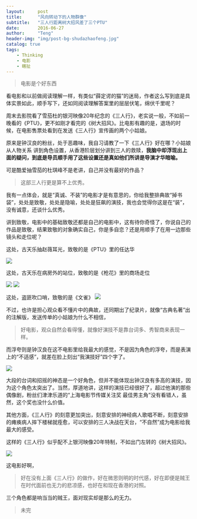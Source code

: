 ```yaml
---
layout:     post
title:      "风向转动下的人物群像"
subtitle:   "三人行距离树大招风差了三个PTU"
date:       2016-06-27
author:     "Teng"
header-img: "img/post-bg-shudazhaofeng.jpg"
catalog: true
tags:
    - Thinking
    - 电影
    - 瞎扯
---
```

> 电影是个好东西

看电影和以前做阅读理解一样，有类似“薛定谔的猫”的迷局，作者这么写到底是具体实景如此，顺手写下，还如同阅读理解答案里的层层伏笔，绵伏千里呢？

周末去影院看了雪茄杜的银河映像20年纪念的《三人行》，老实说一般，不如前一晚看的《PTU》，更不如刚才看完的《树大招风》。比电影有趣的是，退场的时候，在电影售票处看到在发送《三人行》宣传画的两个小姑娘。

原来是钟汉良的粉丝，处于恶趣味，我自习请教了一下《三人行》好在哪？小姑娘从人物关系
讲到角色设置，从香港阶层划分讲到三人的救赎，**我脑中却浮现出上面的疑问，到底是导员顺手用了这些设置还是真如他们所讲是导演才华暗喻。**

可是酷爱抽雪茄的杜琪峰不是老讲，自己并没有最好的作品？
> 这部三人行更是算不上优秀。

我有一点体会，就是“真诚、不装”的电影才是有意思的，你给我整排典故“掉书袋”，处处是致敬，处处是隐喻，处处是狂飙的演技，我也会觉得你这是在“装”，
没有诚意，还谈什么优秀。

讲到致敬，电影中的基础致敬还都是自己的电影中，这有待你奇怪了，你说自己的作品是致敬，结果致敬的对象确实自己，你是多自恋？还是用顺手了在用一边那些镜头和走位呢？

这处，古天乐抽赵薇耳光，致敬的是《PTU》里的任达华

![](http://7xtgob.com2.z0.glb.clouddn.com/shudazhaofenmaxresdefault.jpg)

这处，古天乐在病房外的站位，致敬的是《枪花》里的商场走位

![](http://7xtgob.com2.z0.glb.clouddn.com/shudazhaofen0.jpg)
![](http://7xtgob.com2.z0.glb.clouddn.com/shudazhaofen1463118850.jpg)

这处，盗匪吹口哨，致敬的是《文雀》
![](https://img1.doubanio.com/view/photo/photo/public/p1959224857.jpg)

不过，也许是担心观众看不懂片中的典故，还同期出了纪录片，就像“古典名著”出的注解版，发送传单的小姑娘为什么不相信，
> 好电影，观众自然会看得懂，就像好演技不是靠台词多、秀智商来表现一样。

而浮夸则是钟汉良在这不电影里给我最大的感觉，不是因为角色的浮夸，而是表演上的“不适感”，就差在脸上刻出“我演技好”四个字了。

![](http://7xtgob.com2.z0.glb.clouddn.com/shudazhaofen0%20%281%29.jpg)

大段的台词和招摇的神态是一个好角色，但并不能体现出钟汉良有多高的演技，因为这个角色太突出了。当然，厚道地讲，这样的演技已经很好了，超过他演的那些偶像剧，粉丝们津津乐道的“上海电影节传媒关注奖 最佳男主角”没有看错人，虽然，这个奖也没什么价值。

其他方面，《三人行》的刻意更加突出，刻意安排的神经病人歌唱不断，刻意安排的瘫痪病人摔下楼梯就痊愈，可以安排的三人决战在天台，“不自然”成为电影给我最大的感受。

这样的《三人行》似乎配不上银河映像20年特制，不如出门左转的《树大招风》。

![](http://7xtgob.com2.z0.glb.clouddn.com/shudazhaofen%E5%BE%AE%E4%BF%A1%E6%88%AA%E5%9B%BE_20160628115922.png)

这电影好啊，
> 好在没有上面《三人行》的做作，好在微思则明的时代感，好在即便是贼王在时代面前也无力的悲凉感，也好在和现在香港的对照。

三个角色都是响当当的贼王，面对现实却是那么的无力。

> 未完
